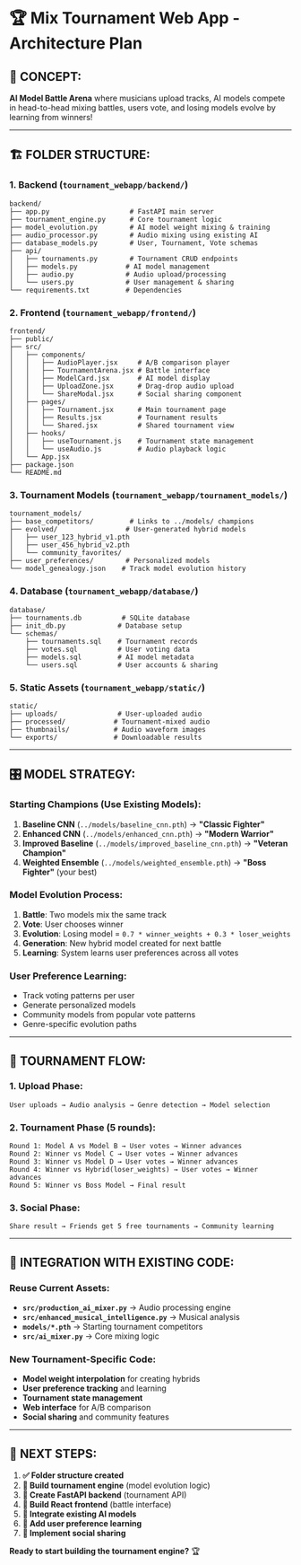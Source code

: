 # 🏆 Mix Tournament Web App - Architecture Plan

## 🎯 **CONCEPT:**
**AI Model Battle Arena** where musicians upload tracks, AI models compete in head-to-head mixing battles, users vote, and losing models evolve by learning from winners!

---

## 🏗️ **FOLDER STRUCTURE:**

### **1. Backend (`tournament_webapp/backend/`)**
```
backend/
├── app.py                    # FastAPI main server
├── tournament_engine.py      # Core tournament logic
├── model_evolution.py        # AI model weight mixing & training
├── audio_processor.py        # Audio mixing using existing AI
├── database_models.py        # User, Tournament, Vote schemas
├── api/
│   ├── tournaments.py        # Tournament CRUD endpoints
│   ├── models.py            # AI model management
│   ├── audio.py             # Audio upload/processing
│   └── users.py             # User management & sharing
└── requirements.txt         # Dependencies
```

### **2. Frontend (`tournament_webapp/frontend/`)**
```
frontend/
├── public/
├── src/
│   ├── components/
│   │   ├── AudioPlayer.jsx     # A/B comparison player
│   │   ├── TournamentArena.jsx # Battle interface
│   │   ├── ModelCard.jsx       # AI model display
│   │   ├── UploadZone.jsx      # Drag-drop audio upload
│   │   └── ShareModal.jsx      # Social sharing component
│   ├── pages/
│   │   ├── Tournament.jsx      # Main tournament page
│   │   ├── Results.jsx         # Tournament results
│   │   └── Shared.jsx          # Shared tournament view
│   ├── hooks/
│   │   ├── useTournament.js    # Tournament state management
│   │   └── useAudio.js         # Audio playback logic
│   └── App.jsx
├── package.json
└── README.md
```

### **3. Tournament Models (`tournament_webapp/tournament_models/`)**
```
tournament_models/
├── base_competitors/         # Links to ../models/ champions
├── evolved/                 # User-generated hybrid models
│   ├── user_123_hybrid_v1.pth
│   ├── user_456_hybrid_v2.pth
│   └── community_favorites/
├── user_preferences/        # Personalized models
└── model_genealogy.json    # Track model evolution history
```

### **4. Database (`tournament_webapp/database/`)**
```
database/
├── tournaments.db          # SQLite database
├── init_db.py             # Database setup
└── schemas/
    ├── tournaments.sql    # Tournament records
    ├── votes.sql          # User voting data
    ├── models.sql         # AI model metadata
    └── users.sql          # User accounts & sharing
```

### **5. Static Assets (`tournament_webapp/static/`)**
```
static/
├── uploads/               # User-uploaded audio
├── processed/            # Tournament-mixed audio
├── thumbnails/           # Audio waveform images
└── exports/              # Downloadable results
```

---

## 🎛️ **MODEL STRATEGY:**

### **Starting Champions (Use Existing Models):**
1. **Baseline CNN** (`../models/baseline_cnn.pth`) → **"Classic Fighter"**
2. **Enhanced CNN** (`../models/enhanced_cnn.pth`) → **"Modern Warrior"**  
3. **Improved Baseline** (`../models/improved_baseline_cnn.pth`) → **"Veteran Champion"**
4. **Weighted Ensemble** (`../models/weighted_ensemble.pth`) → **"Boss Fighter"** (your best)

### **Model Evolution Process:**
1. **Battle**: Two models mix the same track
2. **Vote**: User chooses winner
3. **Evolution**: Losing model = `0.7 * winner_weights + 0.3 * loser_weights`
4. **Generation**: New hybrid model created for next battle
5. **Learning**: System learns user preferences across all votes

### **User Preference Learning:**
- Track voting patterns per user
- Generate personalized models
- Community models from popular vote patterns
- Genre-specific evolution paths

---

## 🚀 **TOURNAMENT FLOW:**

### **1. Upload Phase:**
```
User uploads → Audio analysis → Genre detection → Model selection
```

### **2. Tournament Phase (5 rounds):**
```
Round 1: Model A vs Model B → User votes → Winner advances
Round 2: Winner vs Model C → User votes → Winner advances  
Round 3: Winner vs Model D → User votes → Winner advances
Round 4: Winner vs Hybrid(loser_weights) → User votes → Winner advances
Round 5: Winner vs Boss Model → Final result
```

### **3. Social Phase:**
```
Share result → Friends get 5 free tournaments → Community learning
```

---

## 🎵 **INTEGRATION WITH EXISTING CODE:**

### **Reuse Current Assets:**
- **`src/production_ai_mixer.py`** → Audio processing engine
- **`src/enhanced_musical_intelligence.py`** → Musical analysis
- **`models/*.pth`** → Starting tournament competitors
- **`src/ai_mixer.py`** → Core mixing logic

### **New Tournament-Specific Code:**
- **Model weight interpolation** for creating hybrids
- **User preference tracking** and learning
- **Tournament state management**
- **Web interface** for A/B comparison
- **Social sharing** and community features

---

## 🎯 **NEXT STEPS:**

1. **✅ Folder structure created**
2. **🔄 Build tournament engine** (model evolution logic)
3. **🔄 Create FastAPI backend** (tournament API)
4. **🔄 Build React frontend** (battle interface)
5. **🔄 Integrate existing AI models**
6. **🔄 Add user preference learning**
7. **🔄 Implement social sharing**

**Ready to start building the tournament engine?** 🏆
